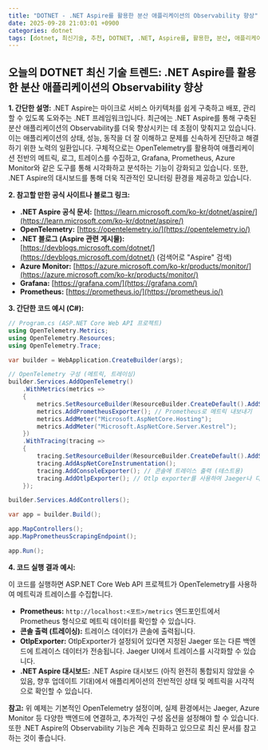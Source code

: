 ```yaml
---
title: "DOTNET - .NET Aspire를 활용한 분산 애플리케이션의 Observability 향상"
date: 2025-09-28 21:03:01 +0900
categories: dotnet
tags: [dotnet, 최신기술, 추천, DOTNET, .NET, Aspire를, 활용한, 분산, 애플리케이션의, Observability, 향상]
---
```


## 오늘의 DOTNET 최신 기술 트렌드: **.NET Aspire를 활용한 분산 애플리케이션의 Observability 향상**

**1. 간단한 설명:**
.NET Aspire는 마이크로 서비스 아키텍처를 쉽게 구축하고 배포, 관리할 수 있도록 도와주는 .NET 프레임워크입니다. 최근에는 .NET Aspire를 통해 구축된 분산 애플리케이션의 Observability를 더욱 향상시키는 데 초점이 맞춰지고 있습니다. 이는 애플리케이션의 상태, 성능, 동작을 더 잘 이해하고 문제를 신속하게 진단하고 해결하기 위한 노력의 일환입니다. 구체적으로는 OpenTelemetry를 활용하여 애플리케이션 전반의 메트릭, 로그, 트레이스를 수집하고, Grafana, Prometheus, Azure Monitor와 같은 도구를 통해 시각화하고 분석하는 기능이 강화되고 있습니다. 또한, .NET Aspire의 대시보드를 통해 더욱 직관적인 모니터링 환경을 제공하고 있습니다.

**2. 참고할 만한 공식 사이트나 블로그 링크:**

*   **.NET Aspire 공식 문서:** [https://learn.microsoft.com/ko-kr/dotnet/aspire/](https://learn.microsoft.com/ko-kr/dotnet/aspire/)
*   **OpenTelemetry:** [https://opentelemetry.io/](https://opentelemetry.io/)
*   **.NET 블로그 (Aspire 관련 게시물):** [https://devblogs.microsoft.com/dotnet/](https://devblogs.microsoft.com/dotnet/) (검색어로 "Aspire" 검색)
*   **Azure Monitor:** [https://azure.microsoft.com/ko-kr/products/monitor/](https://azure.microsoft.com/ko-kr/products/monitor/)
*   **Grafana:** [https://grafana.com/](https://grafana.com/)
*   **Prometheus:** [https://prometheus.io/](https://prometheus.io/)

**3. 간단한 코드 예시 (C#):**

```csharp
// Program.cs (ASP.NET Core Web API 프로젝트)
using OpenTelemetry.Metrics;
using OpenTelemetry.Resources;
using OpenTelemetry.Trace;

var builder = WebApplication.CreateBuilder(args);

// OpenTelemetry 구성 (메트릭, 트레이싱)
builder.Services.AddOpenTelemetry()
    .WithMetrics(metrics =>
    {
        metrics.SetResourceBuilder(ResourceBuilder.CreateDefault().AddService("MyWebApi"));
        metrics.AddPrometheusExporter(); // Prometheus로 메트릭 내보내기
        metrics.AddMeter("Microsoft.AspNetCore.Hosting");
        metrics.AddMeter("Microsoft.AspNetCore.Server.Kestrel");
    })
    .WithTracing(tracing =>
    {
        tracing.SetResourceBuilder(ResourceBuilder.CreateDefault().AddService("MyWebApi"));
        tracing.AddAspNetCoreInstrumentation();
        tracing.AddConsoleExporter(); // 콘솔에 트레이스 출력 (테스트용)
        tracing.AddOtlpExporter(); // Otlp exporter를 사용하여 Jaeger나 다른 백엔드로 전송
    });

builder.Services.AddControllers();

var app = builder.Build();

app.MapControllers();
app.MapPrometheusScrapingEndpoint();

app.Run();
```

**4. 코드 실행 결과 예시:**

이 코드를 실행하면 ASP.NET Core Web API 프로젝트가 OpenTelemetry를 사용하여 메트릭과 트레이스를 수집합니다.

*   **Prometheus:**  `http://localhost:<포트>/metrics` 엔드포인트에서 Prometheus 형식으로 메트릭 데이터를 확인할 수 있습니다.
*   **콘솔 출력 (트레이싱):**  트레이스 데이터가 콘솔에 출력됩니다.
*   **OtlpExporter:** OtlpExporter가 설정되어 있다면 지정된 Jaeger 또는 다른 백엔드에 트레이스 데이터가 전송됩니다.  Jaeger UI에서 트레이스를 시각화할 수 있습니다.
*   **.NET Aspire 대시보드:** .NET Aspire 대시보드 (아직 완전히 통합되지 않았을 수 있음, 향후 업데이트 기대)에서 애플리케이션의 전반적인 상태 및 메트릭을 시각적으로 확인할 수 있습니다.

**참고:**  위 예제는 기본적인 OpenTelemetry 설정이며, 실제 환경에서는 Jaeger, Azure Monitor 등 다양한 백엔드에 연결하고, 추가적인 구성 옵션을 설정해야 할 수 있습니다.  또한 .NET Aspire의 Observability 기능은 계속 진화하고 있으므로 최신 문서를 참고하는 것이 좋습니다.

